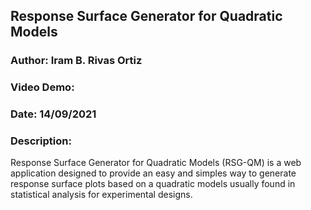 ## Response Surface Generator for Quadratic Models
### Author: Iram B. Rivas Ortiz
### Video Demo:
### Date: 14/09/2021
### Description:
Response Surface Generator for Quadratic Models (RSG-QM) is a web application designed to provide an easy and simples way to generate response surface plots based on a quadratic models usually found in statistical analysis for experimental designs.